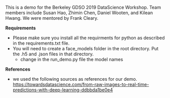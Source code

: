 This is a demo for the Berkeley GDSO 2019 DataScience Workshop.  Team members include Susan Hao, Zhimin Chen, Daniel Wooten, and Kilean Hwang.  We were mentored by Frank Cleary.

**Requirements**
- Please make sure you install all the requirments for python as described in the requirements.txt file.  
- You will need to create a face_models folder in the root directory.  Put the .h5 and .json files in that directory.
  - change in the run_demo.py file the model names
  
  
**References**
- we used the following sources as references for our demo.
https://towardsdatascience.com/from-raw-images-to-real-time-predictions-with-deep-learning-ddbbda1be0e4
